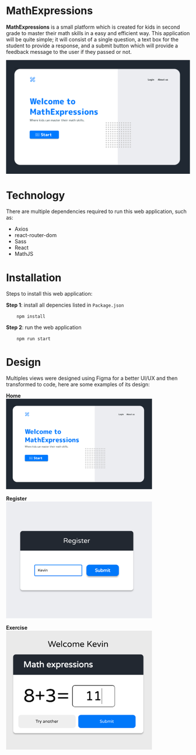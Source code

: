 # MathExpressions

**MathExpressions** is a small platform which is created for kids in second grade to master their math skills in a easy and efficient way.
This application will be quite simple; it will consist of a single question, a text box for the student to provide a response, and a submit button which will provide a feedback message to the user if they passed or not.

![MathExpressions design 1](./src/img/design-1.png)

# Technology
There are multiple dependencies required to run this web application, such as:

- Axios
- react-router-dom
- Sass
- React
- MathJS

# Installation

Steps to install this web application:

**Step 1**: install all depencies listed in ``Package.json``

```
    npm install
```

**Step 2**: run the web application
```
    npm run start
```



# Design

Multiples views were designed using Figma for a better UI/UX and then transformed to code, here are some examples of its design:

**Home** <br>
<img src="./src/img/design-1.png" width="400" >

**Register** <br>
<img src="./src/img/design-3.png" width="400">

**Exercise** <br>
<img src="./src/img/design-4.png" width="400">
